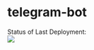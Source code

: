 # telegram-bot




Status of Last Deployment:<br>
<img src="https://github.com//ssvitto/telegram-bot/workflows/Docker-Image-CI/badge.svg?branch=main"><br>
